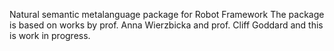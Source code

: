 Natural semantic metalanguage package for Robot Framework
The package is based on works by prof. Anna Wierzbicka and prof. Cliff Goddard
and this is work in progress.
